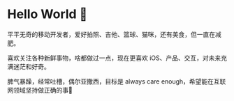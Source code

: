 # Hello World 👋
平平无奇的移动开发者，爱好拍照、吉他、篮球、猫咪，还有美食，但一直在减肥。

喜欢关注各种新鲜事物，啥都做过一点，现在更喜欢 iOS、产品、交互，对未来充满迷茫和好奇。

脾气暴躁，经常吐槽，偶尔亚撒西，目标是 always care enough，希望能在互联网领域坚持做正确的事🤔

<!--
**RimsonLiu/RimsonLiu** is a ✨ _special_ ✨ repository because its `README.md` (this file) appears on your GitHub profile.

Here are some ideas to get you started:

- 🔭 I’m currently working on ...
- 🌱 I’m currently learning ...
- 👯 I’m looking to collaborate on ...
- 🤔 I’m looking for help with ...
- 💬 Ask me about ...
- 📫 How to reach me: ...
- 😄 Pronouns: ...
- ⚡ Fun fact: ...
-->
